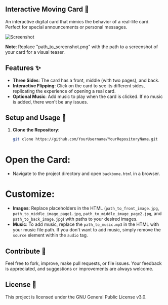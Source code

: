 ## Interactive Moving Card 💌

An interactive digital card that mimics the behavior of a real-life card. Perfect for special announcements or personal messages.

![Screenshot](path_to_screenshot.png)

**Note**: Replace "path_to_screenshot.png" with the path to a screenshot of your card for a visual teaser.

## Features ✨

- **Three Sides**: The card has a front, middle (with two pages), and back.
- **Interactive Flipping**: Click on the card to see its different sides, replicating the experience of opening a real card.
- **Optional Music**: Add music to play when the card is clicked. If no music is added, there won't be any issues.

## Setup and Usage 🚀

1. **Clone the Repository**:
   ```bash
   git clone https://github.com/YourUsername/YourRepositoryName.git

# Open the Card:
- Navigate to the project directory and open `backbone.html` in a browser.

# Customize:
- **Images**: Replace placeholders in the HTML (`path_to_front_image.jpg`, `path_to_middle_image_page1.jpg`, `path_to_middle_image_page2.jpg`, and `path_to_back_image.jpg`) with paths to your desired images.
- **Music**: To add music, replace the `path_to_music.mp3` in the HTML with your music file path. If you don't want to add music, simply remove the `source` element within the `audio` tag.

## Contribute 🤝
Feel free to fork, improve, make pull requests, or file issues. Your feedback is appreciated, and suggestions or improvements are always welcome.

## License 📜
This project is licensed under the GNU General Public License v3.0.
